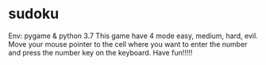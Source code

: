 # sudoku
Env: pygame & python 3.7
This game have 4 mode easy, medium, hard, evil.
Move your mouse pointer to the cell where you want to enter the number and press the number key on the keyboard.
Have fun!!!!!
